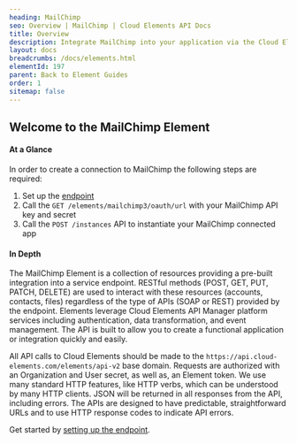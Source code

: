 ```yaml
---
heading: MailChimp
seo: Overview | MailChimp | Cloud Elements API Docs
title: Overview
description: Integrate MailChimp into your application via the Cloud Elements APIs.
layout: docs
breadcrumbs: /docs/elements.html
elementId: 197
parent: Back to Element Guides
order: 1
sitemap: false
---
```


## Welcome to the MailChimp Element


#### At a Glance

In order to create a connection to MailChimp the following steps are required:

1. Set up the [endpoint](mailchimp-endpoint-setup.html)
2. Call the `GET /elements/mailchimp3/oauth/url` with your MailChimp API key and secret
3. Call the `POST /instances` API to instantiate your MailChimp connected app

#### In Depth

The MailChimp Element is a collection of resources providing a pre-built integration into a service endpoint. RESTful methods (POST, GET, PUT, PATCH, DELETE) are used to interact with these resources (accounts, contacts, files) regardless of the type of APIs (SOAP or REST) provided by the endpoint. Elements leverage Cloud Elements API Manager platform services including authentication, data transformation, and event management.  The API is built to allow you to create a functional application or integration quickly and easily.

All API calls to Cloud Elements should be made to the `https://api.cloud-elements.com/elements/api-v2` base domain. Requests are authorized with an Organization and User secret, as well as, an Element token.  We use many standard HTTP features, like HTTP verbs, which can be understood by many HTTP clients. JSON will be returned in all responses from the API, including errors. The APIs are designed to have predictable, straightforward URLs and to use HTTP response codes to indicate API errors.

Get started by [setting up the endpoint](mailchimp-endpoint-setup.html).
